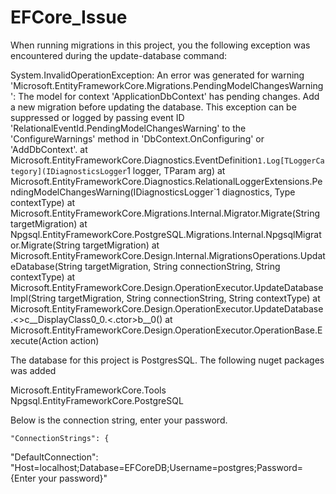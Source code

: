 # EFCore_Issue

When running migrations in this project, you the following exception was encountered during the update-database command:


System.InvalidOperationException: An error was generated for warning 'Microsoft.EntityFrameworkCore.Migrations.PendingModelChangesWarning': The model for context 'ApplicationDbContext' has pending changes. Add a new migration before updating the database. This exception can be suppressed or logged by passing event ID 'RelationalEventId.PendingModelChangesWarning' to the 'ConfigureWarnings' method in 'DbContext.OnConfiguring' or 'AddDbContext'.
   at Microsoft.EntityFrameworkCore.Diagnostics.EventDefinition`1.Log[TLoggerCategory](IDiagnosticsLogger`1 logger, TParam arg)
   at Microsoft.EntityFrameworkCore.Diagnostics.RelationalLoggerExtensions.PendingModelChangesWarning(IDiagnosticsLogger`1 diagnostics, Type contextType)
   at Microsoft.EntityFrameworkCore.Migrations.Internal.Migrator.Migrate(String targetMigration)
   at Npgsql.EntityFrameworkCore.PostgreSQL.Migrations.Internal.NpgsqlMigrator.Migrate(String targetMigration)
   at Microsoft.EntityFrameworkCore.Design.Internal.MigrationsOperations.UpdateDatabase(String targetMigration, String connectionString, String contextType)
   at Microsoft.EntityFrameworkCore.Design.OperationExecutor.UpdateDatabaseImpl(String targetMigration, String connectionString, String contextType)
   at Microsoft.EntityFrameworkCore.Design.OperationExecutor.UpdateDatabase.<>c__DisplayClass0_0.<.ctor>b__0()
   at Microsoft.EntityFrameworkCore.Design.OperationExecutor.OperationBase.Execute(Action action)


   The database for this project is PostgresSQL. The following nuget packages was added

   Microsoft.EntityFrameworkCore.Tools
   Npgsql.EntityFrameworkCore.PostgreSQL

   Below is the connection string, enter your password.

    "ConnectionStrings": {
   "DefaultConnection": "Host=localhost;Database=EFCoreDB;Username=postgres;Password={Enter your password}"
